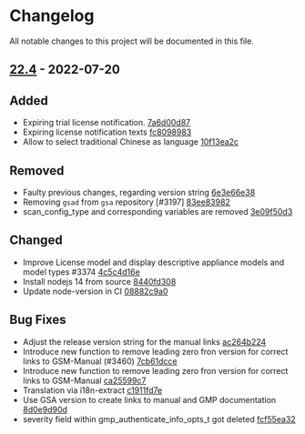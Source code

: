 # Changelog

All notable changes to this project will be documented in this file.

## [22.4] - 2022-07-20

## Added
* Expiring trial license notification. [7a6d00d87](https://github.com/greenbone/gsa/commit/7a6d00d87)
* Expiring license notification texts [fc8098983](https://github.com/greenbone/gsa/commit/fc8098983)
* Allow to select traditional Chinese as language [10f13ea2c](https://github.com/greenbone/gsa/commit/10f13ea2c)

## Removed
* Faulty previous changes, regarding version string [6e3e66e38](https://github.com/greenbone/gsa/commit/6e3e66e38)
* Removing `gsad` from `gsa` repository [#3197] [83ee83982](https://github.com/greenbone/gsa/commit/83ee83982)
* scan_config_type and corresponding variables are removed [3e09f50d3](https://github.com/greenbone/gsa/commit/3e09f50d3)

## Changed
* Improve License model and display descriptive appliance models and model types  #3374 [4c5c4d16e](https://github.com/greenbone/gsa/commit/4c5c4d16e)
* Install nodejs 14 from source [8440fd308](https://github.com/greenbone/gsa/commit/8440fd308)
* Update node-version in CI [08882c9a0](https://github.com/greenbone/gsa/commit/08882c9a0)

## Bug Fixes
* Adjust the release version string for the manual links [ac264b224](https://github.com/greenbone/gsa/commit/ac264b224)
* Introduce new function to remove leading zero fron version for correct links to GSM-Manual (#3460) [7cb61dcce](https://github.com/greenbone/gsa/commit/7cb61dcce)
* Introduce new function to remove leading zero fron version for correct links to GSM-Manual [ca25599c7](https://github.com/greenbone/gsa/commit/ca25599c7)
* Translation via i18n-extract [c1911fd7e](https://github.com/greenbone/gsa/commit/c1911fd7e)
* Use GSA version to create links to manual and GMP documentation [8d0e9d90d](https://github.com/greenbone/gsa/commit/8d0e9d90d)
* severity field within gmp_authenticate_info_opts_t got deleted [fcf55ea32](https://github.com/greenbone/gsa/commit/fcf55ea32)

[22.4]: https://github.com/greenbone/gsa/compare/21.4.4...22.4